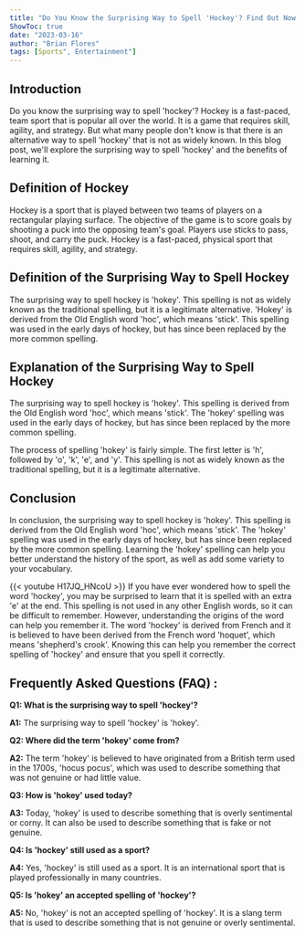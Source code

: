 ```yaml
---
title: "Do You Know the Surprising Way to Spell 'Hockey'? Find Out Now!"
ShowToc: true 
date: "2023-03-16"
author: "Brian Flores" 
tags: [Sports", Entertainment"]
---
```

## Introduction 

Do you know the surprising way to spell 'hockey'? Hockey is a fast-paced, team sport that is popular all over the world. It is a game that requires skill, agility, and strategy. But what many people don't know is that there is an alternative way to spell 'hockey' that is not as widely known. In this blog post, we'll explore the surprising way to spell 'hockey' and the benefits of learning it.

## Definition of Hockey

Hockey is a sport that is played between two teams of players on a rectangular playing surface. The objective of the game is to score goals by shooting a puck into the opposing team's goal. Players use sticks to pass, shoot, and carry the puck. Hockey is a fast-paced, physical sport that requires skill, agility, and strategy.

## Definition of the Surprising Way to Spell Hockey

The surprising way to spell hockey is 'hokey'. This spelling is not as widely known as the traditional spelling, but it is a legitimate alternative. 'Hokey' is derived from the Old English word 'hoc', which means 'stick'. This spelling was used in the early days of hockey, but has since been replaced by the more common spelling.

## Explanation of the Surprising Way to Spell Hockey

The surprising way to spell hockey is 'hokey'. This spelling is derived from the Old English word 'hoc', which means 'stick'. The 'hokey' spelling was used in the early days of hockey, but has since been replaced by the more common spelling.

The process of spelling 'hokey' is fairly simple. The first letter is 'h', followed by 'o', 'k', 'e', and 'y'. This spelling is not as widely known as the traditional spelling, but it is a legitimate alternative.

## Conclusion

In conclusion, the surprising way to spell hockey is 'hokey'. This spelling is derived from the Old English word 'hoc', which means 'stick'. The 'hokey' spelling was used in the early days of hockey, but has since been replaced by the more common spelling. Learning the 'hokey' spelling can help you better understand the history of the sport, as well as add some variety to your vocabulary.

{{< youtube H17JQ_HNcoU >}} 
If you have ever wondered how to spell the word 'hockey', you may be surprised to learn that it is spelled with an extra 'e' at the end. This spelling is not used in any other English words, so it can be difficult to remember. However, understanding the origins of the word can help you remember it. The word 'hockey' is derived from French and it is believed to have been derived from the French word 'hoquet', which means 'shepherd's crook'. Knowing this can help you remember the correct spelling of 'hockey' and ensure that you spell it correctly.

## Frequently Asked Questions (FAQ) :
**Q1: What is the surprising way to spell 'hockey'?**

**A1:** The surprising way to spell 'hockey' is 'hokey'.

**Q2: Where did the term 'hokey' come from?**

**A2:** The term 'hokey' is believed to have originated from a British term used in the 1700s, 'hocus pocus', which was used to describe something that was not genuine or had little value.

**Q3: How is 'hokey' used today?**

**A3:** Today, 'hokey' is used to describe something that is overly sentimental or corny. It can also be used to describe something that is fake or not genuine.

**Q4: Is 'hockey' still used as a sport?**

**A4:** Yes, 'hockey' is still used as a sport. It is an international sport that is played professionally in many countries.

**Q5: Is 'hokey' an accepted spelling of 'hockey'?**

**A5:** No, 'hokey' is not an accepted spelling of 'hockey'. It is a slang term that is used to describe something that is not genuine or overly sentimental.





